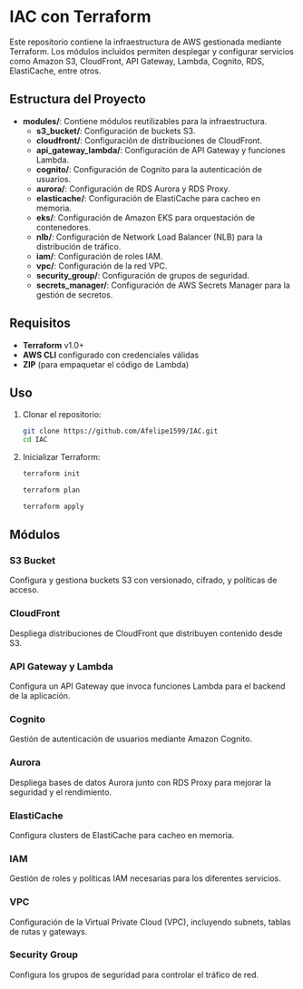 # IAC con Terraform

Este repositorio contiene la infraestructura de AWS gestionada mediante Terraform. Los módulos incluidos permiten desplegar y configurar servicios como Amazon S3, CloudFront, API Gateway, Lambda, Cognito, RDS, ElastiCache, entre otros.

## Estructura del Proyecto

- **modules/**: Contiene módulos reutilizables para la infraestructura.
  - **s3_bucket/**: Configuración de buckets S3.
  - **cloudfront/**: Configuración de distribuciones de CloudFront.
  - **api_gateway_lambda/**: Configuración de API Gateway y funciones Lambda.
  - **cognito/**: Configuración de Cognito para la autenticación de usuarios.
  - **aurora/**: Configuración de RDS Aurora y RDS Proxy.
  - **elasticache/**: Configuración de ElastiCache para cacheo en memoria.
  - **eks/**: Configuración de Amazon EKS para orquestación de contenedores.
  - **nlb/**: Configuración de Network Load Balancer (NLB) para la distribución de tráfico.
  - **iam/**: Configuración de roles IAM.
  - **vpc/**: Configuración de la red VPC.
  - **security_group/**: Configuración de grupos de seguridad.
  - **secrets_manager/**: Configuración de AWS Secrets Manager para la gestión de secretos.

## Requisitos

- **Terraform** v1.0+
- **AWS CLI** configurado con credenciales válidas
- **ZIP** (para empaquetar el código de Lambda)

## Uso

1. Clonar el repositorio:

   ```sh
   git clone https://github.com/Afelipe1599/IAC.git
   cd IAC
   ```   
2. Inicializar Terraform:

    ```sh
   terraform init
   ```
    ```sh
   terraform plan
   ```
    ```sh
   terraform apply
   ```

## Módulos

### S3 Bucket

Configura y gestiona buckets S3 con versionado, cifrado, y políticas de acceso.

### CloudFront
Despliega distribuciones de CloudFront que distribuyen contenido desde S3.

### API Gateway y Lambda
Configura un API Gateway que invoca funciones Lambda para el backend de la aplicación.

### Cognito
Gestión de autenticación de usuarios mediante Amazon Cognito.

### Aurora
Despliega bases de datos Aurora junto con RDS Proxy para mejorar la seguridad y el rendimiento.

### ElastiCache
Configura clusters de ElastiCache para cacheo en memoria.

### IAM
Gestión de roles y políticas IAM necesarias para los diferentes servicios.

### VPC
Configuración de la Virtual Private Cloud (VPC), incluyendo subnets, tablas de rutas y gateways.

### Security Group
Configura los grupos de seguridad para controlar el tráfico de red.
